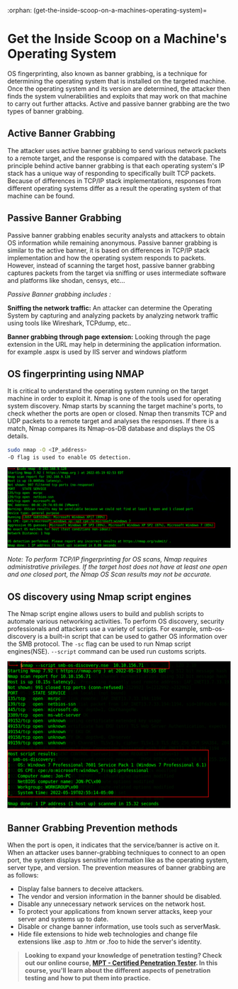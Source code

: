 :orphan:
(get-the-inside-scoop-on-a-machines-operating-system)=

# Get the Inside Scoop on a Machine's Operating System

OS fingerprinting, also known as banner grabbing, is a technique for determining the operating system that is installed on the targeted machine. Once the operating system and its version are determined, the attacker then finds the system vulnerabilities and exploits that may work on that machine to carry out further attacks. Active and passive banner grabbing are the two types of banner grabbing.

## Active Banner Grabbing

The attacker uses active banner grabbing to send various network packets to a remote target, and the response is compared with the database. The principle behind active banner grabbing is that each operating system's IP stack has a unique way of responding to specifically built TCP packets. Because of differences in TCP/IP stack implementations, responses from different operating systems differ as a result the operating system of that machine can be found.

## Passive Banner Grabbing

Passive banner grabbing enables security analysts and attackers to obtain OS information while remaining anonymous. Passive banner grabbing is similar to the active banner, it is based on differences in TCP/IP stack implementation and how the operating system responds to packets. However, instead of scanning the target host, passive banner grabbing captures packets from the target via sniffing or uses intermediate software and platforms like shodan, censys, etc…

_Passive Banner grabbing includes :_

**Sniffing the network traffic:** An attacker can determine the Operating System by capturing and analyzing packets by analyzing network traffic using tools like Wireshark, TCPdump, etc..

**Banner grabbing through page extension:** Looking through the page extension in the URL may help in determining the application information. for example .aspx is used by IIS server and windows platform

## OS fingerprinting using NMAP

It is critical to understand the operating system running on the target machine in order to exploit it. Nmap is one of the tools used for operating system discovery.
Nmap starts by scanning the target machine's ports, to check whether the ports are open or closed. Nmap then transmits TCP and UDP packets to a remote target and analyses the responses. If there is a match, Nmap compares its Nmap-os-DB database and displays the OS details.

```bash
sudo nmap -O <IP_address>
-O flag is used to enable OS detection.
```

![nmap_1](images/network-reconnaissance-nmap1.png)

_Note: To perform TCP/IP fingerprinting for OS scans, Nmap requires administrative privileges. If the target host does not have at least one open and one closed port, the Nmap OS Scan results may not be accurate._

## OS discovery using Nmap script engines

The Nmap script engine allows users to build and publish scripts to automate various networking activities. To perform OS discovery, security professionals and attackers use a variety of scripts. For example, smb-os-discovery is a built-in script that can be used to gather OS information over the SMB protocol. The `-sc` flag can be used to run Nmap script engines(NSE). `--script` command can be used run customs scripts.

![nmap_2](images/network-reconnaissance-nmap2.png)

## Banner Grabbing Prevention methods

When the port is open, it indicates that the service/banner is active on it. When an attacker uses banner-grabbing techniques to connect to an open port, the system displays sensitive information like as the operating system, server type, and version. The prevention measures of banner grabbing are as follows:

- Display false banners to deceive attackers.
- The vendor and version information in the banner should be disabled.
- Disable any unnecessary network services on the network host.
- To protect your applications from known server attacks, keep your server and systems up to date.
- Disable or change banner information, use tools such as serverMask.
- Hide file extensions to hide web technologies and change file extensions like .asp to .htm or .foo to hide the server's identity.

> **Looking to expand your knowledge of penetration testing? Check out our online course, [MPT - Certified Penetration Tester](https://www.mosse-institute.com/certifications/mpt-certified-penetration-tester.html). In this course, you'll learn about the different aspects of penetration testing and how to put them into practice.**
